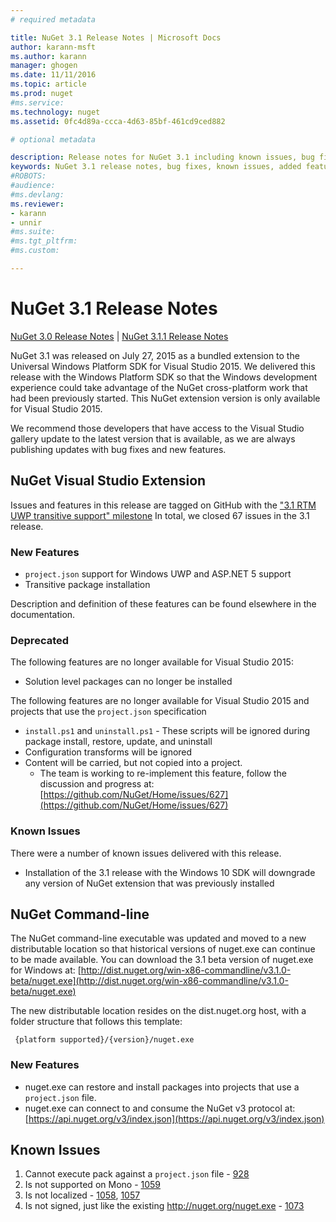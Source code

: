 ```yaml
---
# required metadata

title: NuGet 3.1 Release Notes | Microsoft Docs
author: karann-msft
ms.author: karann
manager: ghogen
ms.date: 11/11/2016
ms.topic: article
ms.prod: nuget
#ms.service:
ms.technology: nuget
ms.assetid: 0fc4d89a-ccca-4d63-85bf-461cd9ced882

# optional metadata

description: Release notes for NuGet 3.1 including known issues, bug fixes, added features, and DCRs.
keywords: NuGet 3.1 release notes, bug fixes, known issues, added features, DCRs
#ROBOTS:
#audience:
#ms.devlang:
ms.reviewer:
- karann
- unnir
#ms.suite:
#ms.tgt_pltfrm:
#ms.custom:

---
```

# NuGet 3.1 Release Notes

[NuGet 3.0 Release Notes](../release-notes/nuget-3.0.0.md) | [NuGet 3.1.1 Release Notes](../release-notes/nuget-3.1.1.md)

NuGet 3.1 was released on July 27, 2015 as a bundled extension to the Universal Windows Platform SDK for Visual Studio 2015. We delivered this release with the Windows Platform SDK so that the Windows development experience could take advantage of the NuGet cross-platform work that had been previously started. This NuGet extension version is only available for Visual Studio 2015.

We recommend those developers that have access to the Visual Studio gallery update to the latest version that is available, as we are always publishing updates with bug fixes and new features.

## NuGet Visual Studio Extension

Issues and features in this release are tagged on GitHub with the ["3.1 RTM UWP transitive support" milestone](https://github.com/NuGet/Home/issues?utf8=%E2%9C%93&q=is%3Aclosed+milestone%3A%223.1+RTM+UWP+transitive+support%22+)  In total, we closed 67 issues in the 3.1 release.

### New Features

* `project.json` support for Windows UWP and ASP.NET 5 support
* Transitive package installation

Description and definition of these features can be found elsewhere in the documentation.

### Deprecated

The following features are no longer available for Visual Studio 2015:

* Solution level packages can no longer be installed

The following features are no longer available for Visual Studio 2015 and projects that use the `project.json` specification

* `install.ps1` and `uninstall.ps1` - These scripts will be ignored during package install, restore, update, and uninstall
* Configuration transforms will be ignored
* Content will be carried, but not copied into a project.
    * The team is working to re-implement this feature, follow the discussion and progress at: [https://github.com/NuGet/Home/issues/627](https://github.com/NuGet/Home/issues/627)


### Known Issues

There were a number of known issues delivered with this release.

* Installation of the 3.1 release with the Windows 10 SDK will downgrade any version of NuGet extension that was previously installed

## NuGet Command-line

The NuGet command-line executable was updated and moved to a new distributable location so that historical versions of nuget.exe can continue to be made available.  You can download the 3.1 beta version of nuget.exe for Windows at: [http://dist.nuget.org/win-x86-commandline/v3.1.0-beta/nuget.exe](http://dist.nuget.org/win-x86-commandline/v3.1.0-beta/nuget.exe)

The new distributable location resides on the dist.nuget.org host, with a folder structure that follows this template:

     {platform supported}/{version}/nuget.exe

### New Features

* nuget.exe can restore and install packages into projects that use a `project.json` file.
* nuget.exe can connect to and consume the NuGet v3 protocol at: [https://api.nuget.org/v3/index.json](https://api.nuget.org/v3/index.json)

## Known Issues ##

1.    Cannot execute pack against a `project.json` file - [928](https://github.com/NuGet/Home/issues/928)
2.    Is not supported on Mono - [1059](https://github.com/NuGet/Home/issues/1059)
3.    Is not localized - [1058](https://github.com/NuGet/Home/issues/1058),   [1057](https://github.com/NuGet/Home/issues/1057)
4.    Is not signed, just like the existing http://nuget.org/nuget.exe - [1073](https://github.com/NuGet/Home/issues/1073)
